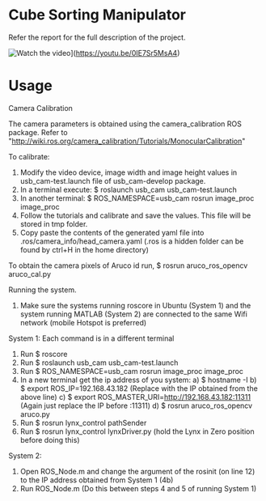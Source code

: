 # Cube Sorting Manipulator
Refer the report for the full description of the project.

![Watch the video](https://img.youtube.com/vi/0IE7Sr5MsA4/maxresdefault.jpg)](https://youtu.be/0IE7Sr5MsA4)

# Usage 
Camera Calibration

The camera parameters is obtained using the camera_calibration ROS package.
Refer to "http://wiki.ros.org/camera_calibration/Tutorials/MonocularCalibration"

To calibrate:
1) Modify the video device, image width and image height values in usb_cam-test.launch file of usb_cam-develop package.
2) In a terminal execute:
	$ roslaunch usb_cam usb_cam-test.launch 
3) In another terminal:
	$ ROS_NAMESPACE=usb_cam rosrun image_proc image_proc
4) Follow the tutorials and calibrate and save the values. This file will be stored in  tmp folder.
5) Copy paste the contents of the generated yaml file into .ros/camera_info/head_camera.yaml (.ros is a hidden folder can be found by ctrl+H in the home directory)

To obtain the camera pixels of Aruco id run, $ rosrun aruco_ros_opencv aruco_cal.py 

Running the system.
1) Make sure the systems running roscore in Ubuntu (System 1) and the system running MATLAB (System 2) are connected to the same Wifi network
(mobile Hotspot is preferred)

System 1:
Each command is in a different terminal
1) Run $ roscore
2) Run $ roslaunch usb_cam usb_cam-test.launch 
3) Run $ ROS_NAMESPACE=usb_cam rosrun image_proc image_proc
4) In a new terminal get the ip address of you system:
	a) $ hostname -I
	b) $ export ROS_IP=192.168.43.182 (Replace with the IP obtained from the above line)
	c) $ export ROS_MASTER_URI=http://192.168.43.182:11311 (Again just replace the IP before :11311)
	d) $ rosrun aruco_ros_opencv aruco.py 
5) Run $ rosrun lynx_control pathSender
6) Run $ rosrun lynx_control lynxDriver.py (hold the Lynx in Zero position before doing this)

System 2:
1) Open ROS_Node.m and change the argument of the rosinit (on line 12) to the IP address obtained from System 1 (4b)
2) Run ROS_Node.m (Do this between steps 4 and 5 of running System 1)
